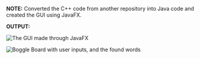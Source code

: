 
**NOTE:** 
Converted the C++ code from another repository into Java code and created the GUI using JavaFX. 

**OUTPUT:**

![](https://github.com/jaquino94/BoggleSolver-Java/blob/origin/master/imgs/JavaUI.png "The GUI made through JavaFX")

![](https://github.com/jaquino94/BoggleSolver-Java/blob/origin/master/imgs/Output.png "Boggle Board with user inputs, and the found words")
